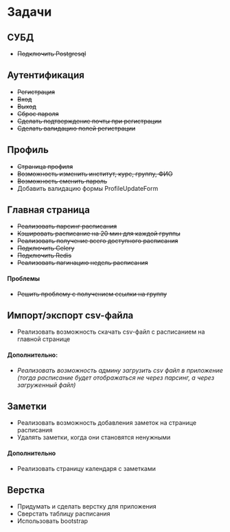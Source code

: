 # Задачи

## СУБД

* ~~Подключить Postgresql~~

## Аутентификация

* ~~Регистрация~~
* ~~Вход~~
* ~~Выход~~
* ~~Сброс пароля~~
* ~~Сделать подтверждение почты при регистрации~~
* ~~Сделать валидацию полей регистрации~~

## Профиль

* ~~Страница профиля~~
* ~~Возможность изменить институт, курс, группу, ФИО~~
* ~~Возможность сменить пароль~~
* Добавить валидацию формы ProfileUpdateForm

## Главная страница

* ~~Реализовать парсинг расписания~~
* ~~Кэшировать расписание на 20 мин для каждой группы~~
* ~~Реализовать получение всего доступного расписания~~
* ~~Подключить Celery~~
* ~~Подключить Redis~~
* ~~Реализовать пагинацию недель расписания~~

#### Проблемы

* ~~Решить проблему с получением ссылки на группу~~

## Импорт/экспорт csv-файла

* Реализовать возможность скачать csv-файл с расписанием на главной странице

#### Дополнительно:

* _Реализовать возможность админу загрузить csv файл в приложение (тогда расписание будет отображаться не через парсинг, а через загруженный файл)_

## Заметки

* Реализовать возможность добавления заметок на странице расписания
* Удалять заметки, когда они становятся ненужными

#### Дополнительно

* Реализовать страницу календаря с заметками

## Верстка

* Придумать и сделать верстку для приложения
* Сверстать таблицу расписания
* Использовать bootstrap
